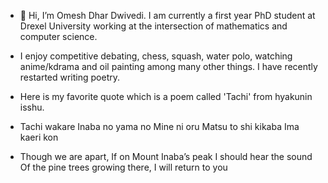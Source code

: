- 👋 Hi, I’m Omesh Dhar Dwivedi. I am currently a first year PhD student at Drexel University working at the intersection of mathematics and computer science. 
- I enjoy competitive debating, chess, squash, water polo, watching anime/kdrama and oil painting among many other things. I have recently restarted writing poetry. 
- Here is my favorite quote which is a poem called 'Tachi' from hyakunin isshu. 
- Tachi wakare 
Inaba no yama no 
Mine ni oru 
Matsu to shi kikaba 
Ima kaeri kon 

- Though we are apart,
If on Mount Inaba’s peak
I should hear the sound
Of the pine trees growing there,
I will return to you 
<!---
greatodda/greatodda is a ✨ special ✨ repository because its `README.md` (this file) appears on your GitHub profile.
You can click the Preview link to take a look at your changes.
--->
